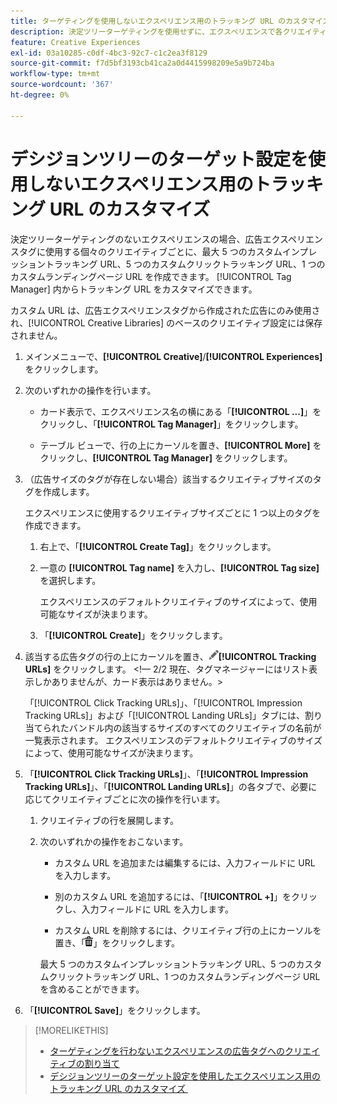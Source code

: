 ```yaml
---
title: ターゲティングを使用しないエクスペリエンス用のトラッキング URL のカスタマイズ
description: 決定ツリーターゲティングを使用せずに、エクスペリエンスで各クリエイティブのトラッキング URL をカスタマイズする方法を説明します。
feature: Creative Experiences
exl-id: 03a10285-c0df-4bc3-92c7-c1c2ea3f8129
source-git-commit: f7d5bf3193cb41ca2a0d4415998209e5a9b724ba
workflow-type: tm+mt
source-wordcount: '367'
ht-degree: 0%

---
```


# デシジョンツリーのターゲット設定を使用しないエクスペリエンス用のトラッキング URL のカスタマイズ

決定ツリーターゲティングのないエクスペリエンスの場合、広告エクスペリエンスタグに使用する個々のクリエイティブごとに、最大 5 つのカスタムインプレッショントラッキング URL、5 つのカスタムクリックトラッキング URL、1 つのカスタムランディングページ URL を作成できます。 [!UICONTROL Tag Manager] 内からトラッキング URL をカスタマイズできます。

カスタム URL は、広告エクスペリエンスタグから作成された広告にのみ使用され、[!UICONTROL Creative Libraries] のベースのクリエイティブ設定には保存されません。

1. メインメニューで、**[!UICONTROL Creative]**/**[!UICONTROL Experiences]** をクリックします。

1. 次のいずれかの操作を行います。

   * カード表示で、エクスペリエンス名の横にある「**[!UICONTROL ...]**」をクリックし、「**[!UICONTROL Tag Manager]**」をクリックします。

   * テーブル ビューで、行の上にカーソルを置き、**[!UICONTROL More]** をクリックし、**[!UICONTROL Tag Manager]** をクリックします。

1. （広告サイズのタグが存在しない場合）該当するクリエイティブサイズのタグを作成します。

   エクスペリエンスに使用するクリエイティブサイズごとに 1 つ以上のタグを作成できます。

   1. 右上で、「**[!UICONTROL Create Tag]**」をクリックします。

   1. 一意の **[!UICONTROL Tag name]** を入力し、**[!UICONTROL Tag size]** を選択します。

      エクスペリエンスのデフォルトクリエイティブのサイズによって、使用可能なサイズが決まります。

   1. 「**[!UICONTROL Create]**」をクリックします。

1. 該当する広告タグの行の上にカーソルを置き、![&#x200B; トラッキング URL を編集 &#x200B;](/help/creative/assets/edit-gray.png " トラッキング URL を編集 ")**[!UICONTROL Tracking URLs]** をクリックします。 <!-- For targeted experiences, this is "EDIT Tracking URLs" -->&lt;!— 2/2 現在、タグマネージャーにはリスト表示しかありませんが、カード表示はありません。>

   「[!UICONTROL Click Tracking URLs]」、「[!UICONTROL Impression Tracking URLs]」および「[!UICONTROL Landing URLs]」タブには、割り当てられたバンドル内の該当するサイズのすべてのクリエイティブの名前が一覧表示されます。 エクスペリエンスのデフォルトクリエイティブのサイズによって、使用可能なサイズが決まります。<!-- There's no distinct "Creative Sizes" setting. -->

1. 「**[!UICONTROL Click Tracking URLs]**」、「**[!UICONTROL Impression Tracking URLs]**」、「**[!UICONTROL Landing URLs]**」の各タブで、必要に応じてクリエイティブごとに次の操作を行います。

   1. クリエイティブの行を展開します。

   1. 次のいずれかの操作をおこないます。

      * カスタム URL を追加または編集するには、入力フィールドに URL を入力します。

      * 別のカスタム URL を追加するには、「**[!UICONTROL +]**」をクリックし、入力フィールドに URL を入力します。

      * カスタム URL を削除するには、クリエイティブ行の上にカーソルを置き、「![&#x200B; 削除 &#x200B;](/help/creative/assets/delete.png " 削除 ")」をクリックします。

      最大 5 つのカスタムインプレッショントラッキング URL、5 つのカスタムクリックトラッキング URL、1 つのカスタムランディングページ URL を含めることができます。

1. 「**[!UICONTROL Save]**」をクリックします。

>[!MORELIKETHIS]
>
>* [&#x200B; ターゲティングを行わないエクスペリエンスの広告タグへのクリエイティブの割り当て &#x200B;](experience-tag-assign-creatives.md)
>* [&#x200B; デシジョンツリーのターゲット設定を使用したエクスペリエンス用のトラッキング URL のカスタマイズ &#x200B;](experience-tracking-urls-targeting.md)

